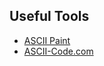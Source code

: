 ## Useful Tools
* [ASCII Paint](http://www.asciipaint.com)
* [ASCII-Code.com](http://www.ascii-code.com)
